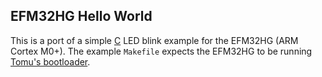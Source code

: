 ## EFM32HG Hello World

This is a port of a simple [C][c] LED blink example for the
EFM32HG (ARM Cortex M0+). The example `Makefile` expects the EFM32HG to be running [Tomu's
bootloader][boot].

[tomu]: https://www.crowdsupply.com/sutajio-kosagi/tomu
[c]: https://github.com/toddtreece/tomu-llvm
[boot]: https://github.com/im-tomu/tomu-bootloader
